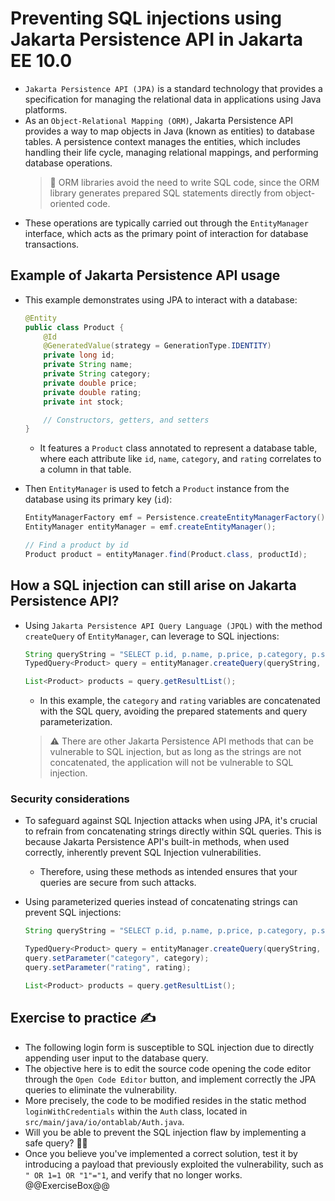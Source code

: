 # Preventing SQL injections using Jakarta Persistence API in Jakarta EE 10.0

* `Jakarta Persistence API (JPA)` is a standard technology that provides a specification for managing the relational data in applications using Java platforms.
* As an `Object-Relational Mapping (ORM)`, Jakarta Persistence API provides a way to map objects in Java (known as entities) to database tables. A persistence context manages the entities, which includes handling their life cycle, managing relational mappings, and performing database operations.
  > :older_man: ORM libraries avoid the need to write SQL code, since the ORM library generates prepared SQL statements directly from object-oriented code.
* These operations are typically carried out through the `EntityManager` interface, which acts as the primary point of interaction for database transactions.

## Example of Jakarta Persistence API usage

* This example demonstrates using JPA to interact with a database:

  ```java
  @Entity
  public class Product {
      @Id
      @GeneratedValue(strategy = GenerationType.IDENTITY)
      private long id;
      private String name;
      private String category;
      private double price;
      private double rating;
      private int stock;

      // Constructors, getters, and setters
  }
  ```

  * It features a `Product` class annotated to represent a database table, where each attribute like `id`, `name`, `category`, and `rating` correlates to a column in that table.
* Then `EntityManager` is used to fetch a `Product` instance from the database using its primary key (`id`):

  ```java
  EntityManagerFactory emf = Persistence.createEntityManagerFactory();
  EntityManager entityManager = emf.createEntityManager();
  
  // Find a product by id
  Product product = entityManager.find(Product.class, productId);
  ```

## How a SQL injection can still arise on Jakarta Persistence API?

* Using `Jakarta Persistence API Query Language (JPQL)` with the method `createQuery` of `EntityManager`, can leverage to SQL injections:

  ```java
  String queryString = "SELECT p.id, p.name, p.price, p.category, p.stock, p.rating FROM Product WHERE p.category = '" + category + " AND p.rating >= '" + rating + "'";
  TypedQuery<Product> query = entityManager.createQuery(queryString, Product.class);

  List<Product> products = query.getResultList();
  ```

  * In this example, the `category` and `rating` variables are concatenated with the SQL query, avoiding the prepared statements and query parameterization.
  > :warning: There are other Jakarta Persistence API methods that can be vulnerable to SQL injection, but as long as the strings are not concatenated, the application will not be vulnerable to SQL injection.

### Security considerations

* To safeguard against SQL Injection attacks when using JPA, it's crucial to refrain from concatenating strings directly within SQL queries. This is because Jakarta Persistence API's built-in methods, when used correctly, inherently prevent SQL Injection vulnerabilities.
  * Therefore, using these methods as intended ensures that your queries are secure from such attacks.
* Using parameterized queries instead of concatenating strings can prevent SQL injections:

  ```java
  String queryString = "SELECT p.id, p.name, p.price, p.category, p.stock, p.rating FROM Product WHERE p.category = :category AND p.rating >= :rating";
  
  TypedQuery<Product> query = entityManager.createQuery(queryString, Product.class);
  query.setParameter("category", category);
  query.setParameter("rating", rating);

  List<Product> products = query.getResultList();
  ```

## Exercise to practice :writing_hand:

* The following login form is susceptible to SQL injection due to directly appending user input to the database query.
* The objective here is to edit the source code opening the code editor through the `Open Code Editor` button, and implement correctly the JPA queries to eliminate the vulnerability.
* More precisely, the code to be modified resides in the static method `loginWithCredentials` within the `Auth` class, located in `src/main/java/io/ontablab/Auth.java`.
* Will you be able to prevent the SQL injection flaw by implementing a safe query? :slightly_smiling_face::muscle:
* Once you believe you've implemented a correct solution, test it by introducing a payload that previously exploited the vulnerability, such as `" OR 1=1 OR "1"="1`, and verify that no longer works.
  @@ExerciseBox@@
